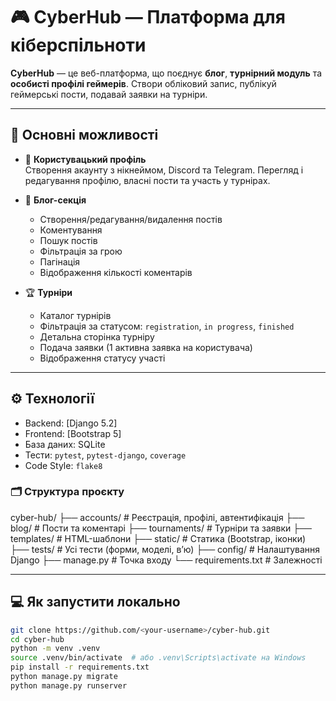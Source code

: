 # 🎮 CyberHub — Платформа для кіберспільноти

**CyberHub** — це веб-платформа, що поєднує **блог**, **турнірний модуль** та **особисті профілі геймерів**. Створи обліковий запис, публікуй геймерські пости, подавай заявки на турніри.

---

## 🚀 Основні можливості

- 👤 **Користувацький профіль**  
  Створення акаунту з нікнеймом, Discord та Telegram. Перегляд і редагування профілю, власні пости та участь у турнірах.

- 📝 **Блог-секція**  
  - Створення/редагування/видалення постів  
  - Коментування  
  - Пошук постів  
  - Фільтрація за грою  
  - Пагінація  
  - Відображення кількості коментарів  

- 🏆 **Турніри**  
  - Каталог турнірів  
  - Фільтрація за статусом: `registration`, `in progress`, `finished`  
  - Детальна сторінка турніру  
  - Подача заявки (1 активна заявка на користувача)  
  - Відображення статусу участі  

---

## ⚙️ Технології

- Backend: [Django 5.2]
- Frontend: [Bootstrap 5]
- База даних: SQLite
- Тести: `pytest`, `pytest-django`, `coverage`
- Code Style: `flake8`

### 🗂 Структура проєкту

cyber-hub/
├── accounts/ # Реєстрація, профілі, автентифікація
├── blog/ # Пости та коментарі
├── tournaments/ # Турніри та заявки
├── templates/ # HTML-шаблони
├── static/ # Статика (Bootstrap, іконки)
├── tests/ # Усі тести (форми, моделі, вʼю)
├── config/ # Налаштування Django
├── manage.py # Точка входу
└── requirements.txt # Залежності

---

## 💻 Як запустити локально

```bash
git clone https://github.com/<your-username>/cyber-hub.git
cd cyber-hub
python -m venv .venv
source .venv/bin/activate  # або .venv\Scripts\activate на Windows
pip install -r requirements.txt
python manage.py migrate
python manage.py runserver
